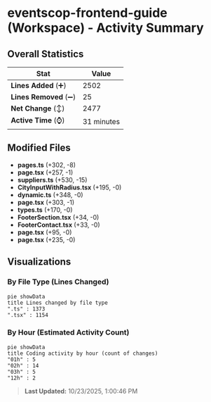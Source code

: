 # eventscop-frontend-guide (Workspace) - Activity Summary 

## Overall Statistics

| Stat                   | Value                                                             |
| ---------------------- | ----------------------------------------------------------------- |
| **Lines Added** (➕)   | 2502                                          |
| **Lines Removed** (➖) | 25                                        |
| **Net Change** (↕)    | 2477                |
| **Active Time** (⌚)   | 31 minutes |


## Modified Files
- **pages.ts** (+302, -8)
- **page.tsx** (+257, -1)
- **suppliers.ts** (+530, -15)
- **CityInputWithRadius.tsx** (+195, -0)
- **dynamic.ts** (+348, -0)
- **page.tsx** (+303, -1)
- **types.ts** (+170, -0)
- **FooterSection.tsx** (+34, -0)
- **FooterContact.tsx** (+33, -0)
- **page.tsx** (+95, -0)
- **page.tsx** (+235, -0)

## Visualizations

### By File Type (Lines Changed)

```mermaid
pie showData
title Lines changed by file type
".ts" : 1373
".tsx" : 1154
```

### By Hour (Estimated Activity Count)

```mermaid
pie showData
title Coding activity by hour (count of changes)
"01h" : 5
"02h" : 14
"03h" : 5
"12h" : 2
```


> **Last Updated:** 10/23/2025, 1:00:46 PM